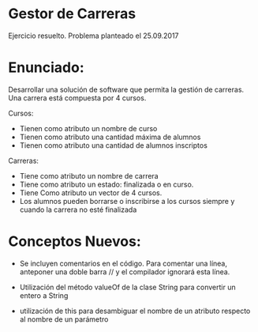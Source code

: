 # Gestor de Carreras

Ejercicio resuelto. Problema planteado el 25.09.2017 

# Enunciado:

Desarrollar una solución de software que permita la gestión de carreras.
Una carrera está compuesta por 4 cursos.

Cursos:
  - Tienen como atributo un nombre de curso
  - Tienen como atributo una cantidad máxima de alumnos
  - Tienen como atributo una cantidad de alumnos inscriptos
  
Carreras:
  - Tiene como atributo un nombre de carrera
  - Tiene como atributo un estado: finalizada o en curso.
  - Tiene Como atributo un vector de 4 cursos.
  - Los alumnos pueden borrarse o inscribirse a los cursos siempre y cuando la carrera no esté finalizada

# Conceptos Nuevos:

  - Se incluyen comentarios en el código. Para comentar una línea, anteponer una doble barra // y el compilador 
    ignorará esta línea.
    
  - Utilización del método valueOf de la clase String para convertir un entero a String
  
  - utilización de this para desambiguar el nombre de un atributo respecto al nombre de un parámetro
